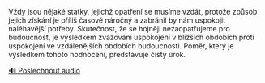 
Vždy jsou nějaké statky, jejichž opatření se musíme vzdát, protože způsob jejich získání je příliš časově náročný a zabránil by nám uspokojit naléhavější potřeby. Skutečnost, že se hojněji nezaopatřujeme pro budoucnost, je výsledkem zvažování uspokojení v bližších obdobích proti uspokojení ve vzdálenějších obdobích budoucnosti. Poměr, který je výsledkem tohoto hodnocení, představuje čistý úrok.

[🔊 Poslechnout audio](/data/7-paragraphs/audio/chapter_95/para_011-Vdy-jsou-njak-statky-jejich-opaten-se-musm.mp3)
